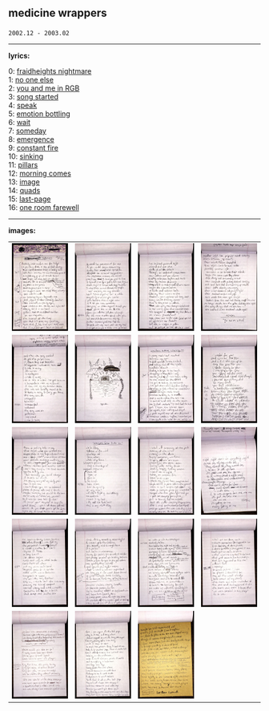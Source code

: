 ## medicine wrappers

`2002.12 - 2003.02`

---

**lyrics:**

0: [fraidheights nightmare](00.fraidheights-nightmare.md) \
1: [no one else](01.no-one-else.md) \
2: [you and me in RGB](02.you-and-me-in-RGB.md) \
3: [song started](03.song-started.md) \
4: [speak](04.speak.md) \
5: [emotion bottling](05.emotion-bottling.md) \
6: [wait](06.wait.md) \
7: [someday](07.someday.md) \
8: [emergence](08.emergence.md) \
9: [constant fire](09.constant-fire.md) \
10: [sinking](10.sinking.md) \
11: [pillars](11.pillars.md) \
12: [morning comes](12.morning-comes.md) \
13: [image](13.image.md) \
14: [quads](14.quads.md) \
15: [last-page](15.last-page.md) \
16: [one room farewell](16.one-room-farewell.md)

---

**images:**

<table>
    <tr>
        <td><img src="00.fraidheights-nightmare.jpg" /></td>
        <td><img src="01.no-one-else.jpg" /></td>
        <td><img src="02.you-and-me-in-RGB.jpg" /></td>
        <td><img src="02b.you-and-me-in-RGB.jpg" /></td>
    </tr>
    <tr>
        <td><img src="03.song-started.jpg" /></td>
        <td><img src="04.speak.jpg" /></td>
        <td><img src="05.emotion-bottling.jpg" /></td>
        <td><img src="06.wait.jpg" /></td>
    </tr>
    <tr>
        <td><img src="07.someday.jpg" /></td>
        <td><img src="08.emergence.jpg" /></td>
        <td><img src="09.constant-fire.jpg" /></td>
        <td><img src="09b.constant-fire.jpg" /></td>
    </tr>
    <tr>
        <td><img src="10.sinking.jpg" /></td>
        <td><img src="11.pillars.jpg" /></td>
        <td><img src="12.morning-comes.jpg" /></td>
        <td><img src="13.image.jpg" /></td>
    </tr>
    <tr>
        <td><img src="14.quads.jpg" /></td>
        <td><img src="15.last-page.jpg" /></td>
        <td><img src="16.one-room-farewell.jpg" /></td>
        <td> </td>
    </tr>
</table>
